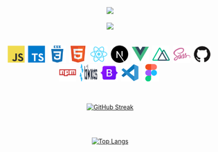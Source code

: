 <div id="header" align="center" >
<img src="https://media.giphy.com/media/QssGEmpkyEOhBCb7e1/giphy.gif" width="100"/>
  
  <br/>
  <br/>
  
<div id="badges">
  <a href="https://www.linkedin.com/in/christian-predoianu-369218157">
  <img src="https://img.shields.io/badge/LinkedIn-blue?logo=linkedin&logoColor=white&style=for-the-badge"/>
  </a>
</div>
  
  <br/>
  <br/>
  
  <div>
  <img src="https://github.com/devicons/devicon/blob/master/icons/javascript/javascript-original.svg" title="Java" alt="JavaScript" width="40" height="40"/>&nbsp;
  <img src="https://github.com/devicons/devicon/blob/master/icons/typescript/typescript-original.svg" title="TypeScript" alt="TypeScript" width="40" height="40"/>&nbsp;
  <img src="https://github.com/devicons/devicon/blob/master/icons/css3/css3-plain-wordmark.svg"  title="CSS3" alt="CSS" width="40" height="40"/>&nbsp;
  <img src="https://github.com/devicons/devicon/blob/master/icons/html5/html5-original.svg" title="HTML5" alt="HTML" width="40" height="40"/>&nbsp;
  <img src="https://github.com/devicons/devicon/blob/master/icons/react/react-original.svg" title="React" alt="React" width="40" height="40"/>&nbsp;
     <img src="https://github.com/devicons/devicon/blob/master/icons/nextjs/nextjs-original.svg" title="Next" alt="Next" width="40" height="40"/>&nbsp;
  <img src="https://github.com/devicons/devicon/blob/master/icons/vuejs/vuejs-original.svg" title="Vue Js" alt="Vue" width="40" height="40"/>&nbsp;
    <img src="https://github.com/devicons/devicon/blob/master/icons/nuxtjs/nuxtjs-original.svg" title="Nuxt" alt="Nuxt" width="40" height="40"/>&nbsp;
  <img src="https://github.com/devicons/devicon/blob/master/icons/sass/sass-original.svg" title="Sass" alt="Sass" width="40" height="40"/>&nbsp;
  <img src="https://github.com/devicons/devicon/blob/master/icons/github/github-original.svg" title="Github" alt="Github" width="40" height="40"/>&nbsp;
  <img src="https://github.com/devicons/devicon/blob/master/icons/npm/npm-original-wordmark.svg" title="Npm" alt="Npm" width="40" height="40"/>&nbsp;
  <img src="https://github.com/devicons/devicon/blob/master/icons/tailwindcss/tailwindcss-original-wordmark.svg" title="Tailwind" alt="Tailwind" width="40" height="40"/>&nbsp;
  <img src="https://github.com/devicons/devicon/blob/master/icons/bootstrap/bootstrap-original.svg" title="Bootstrap" alt="Bootstrap" width="40" height="40"/>&nbsp;
  <img src="https://github.com/devicons/devicon/blob/master/icons/vscode/vscode-original.svg" title="VsCode" alt="VsCode" width="40" height="40"/>&nbsp;
  <img src="https://github.com/devicons/devicon/blob/master/icons/figma/figma-original.svg" title="Figma" alt="Figma" width="40" height="40"/>&nbsp;
</div>
  
  <br/>
  <br/>
  
  [![GitHub Streak](http://github-readme-streak-stats.herokuapp.com?user=christianpredoianu&theme=highcontrast)](https://git.io/streak-stats)
  
  <br/>
  <br/>
  
  [![Top Langs](https://github-readme-stats.vercel.app/api/top-langs/?username=christianpredoianu&layout=compact&theme=vision-friendly-dark)](https://github.com/christianpredoianu/github-readme-stats)

  
</div>

